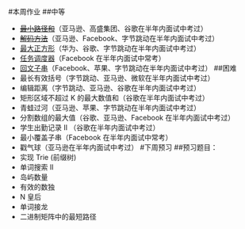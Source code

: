 #本周作业
##中等
* [~~最小路径和~~](https://leetcode-cn.com/problems/minimum-path-sum/)（亚马逊、高盛集团、谷歌在半年内面试中考过）
* [~~解码方法~~](https://leetcode-cn.com/problems/decode-ways/)（亚马逊、Facebook、字节跳动在半年内面试中考过）
* [最大正方形](https://leetcode-cn.com/problems/maximal-square/)（华为、谷歌、字节跳动在半年内面试中考过）
* [任务调度器](https://leetcode-cn.com/problems/task-scheduler/)（Facebook 在半年内面试中常考）
* [回文子串](https://leetcode-cn.com/problems/palindromic-substrings/)（Facebook、苹果、字节跳动在半年内面试中考过）
##困难
* 最长有效括号（字节跳动、亚马逊、微软在半年内面试中考过）
* 编辑距离（字节跳动、亚马逊、谷歌在半年内面试中考过）
* 矩形区域不超过 K 的最大数值和（谷歌在半年内面试中考过）
* 青蛙过河（亚马逊、苹果、字节跳动在半年内面试中考过）
* 分割数组的最大值（谷歌、亚马逊、Facebook 在半年内面试中考过）
* 学生出勤记录 II （谷歌在半年内面试中考过）
* 最小覆盖子串（Facebook 在半年内面试中常考）
* 戳气球（亚马逊在半年内面试中考过）
#下周预习
##预习题目：
* 实现 Trie (前缀树)
* 单词搜索 II
* 岛屿数量
* 有效的数独
* N 皇后
* 单词接龙
* 二进制矩阵中的最短路径